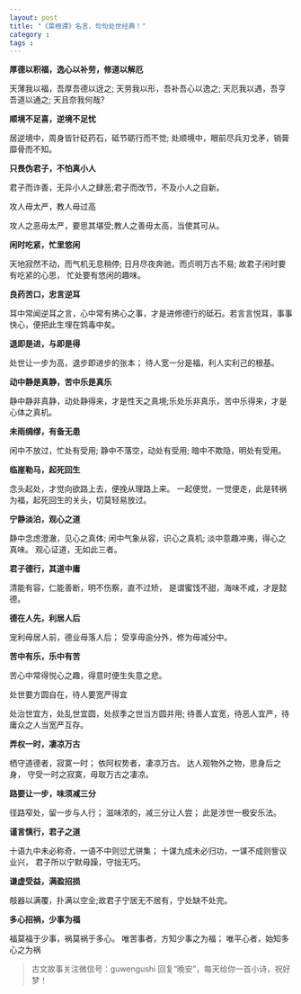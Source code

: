 ```yaml
---
layout: post
title: "《菜根谭》名言，句句处世经典！"
category : 
tags : 
---
```


__厚德以积福，逸心以补劳，修道以解厄__

天薄我以福，吾厚吾德以迓之;
天劳我以形，吾补吾心以逸之;
天厄我以遇，吾亨吾道以通之;
天且奈我何哉?


__顺境不足喜，逆境不足忧__

居逆境中，周身皆针砭药石，砥节砺行而不觉;
处顺境中，眼前尽兵刃戈矛，销膏靡骨而不知。




__只畏伪君子，不怕真小人__

君子而诈善，无异小人之肆恶;君子而改节，不及小人之自新。

攻人毋太严，教人毋过高

攻人之恶毋太严，要思其堪受;教人之善毋太高，当使其可从。

__闲时吃紧，忙里悠闲__

天地寂然不动，而气机无息稍停;
日月尽夜奔驰，而贞明万古不易;
故君子闲时要有吃紧的心思，
忙处要有悠闲的趣味。

__良药苦口，忠言逆耳__

耳中常闻逆耳之言，心中常有拂心之事，才是进修德行的砥石。若言言悦耳，事事快心，便把此生埋在鸩毒中矣。

__退即是进，与即是得__

处世让一步为高，退步即进步的张本；
待人宽一分是福，利人实利己的根基。


__动中静是真静，苦中乐是真乐__

静中静非真静，动处静得来，才是性天之真境;乐处乐非真乐，苦中乐得来，才是心体之真机。

__未雨绸缪，有备无患__

闲中不放过，忙处有受用;
静中不落空，动处有受用;
暗中不欺隐，明处有受用。

__临崖勒马，起死回生__

念头起处，才觉向欲路上去，便挽从理路上来。
一起便觉，一觉便走，此是转祸为福，起死回生的关头，切莫轻易放过。



__宁静淡泊，观心之道__

静中念虑澄澈，见心之真体;
闲中气象从容，识心之真机;
淡中意趣冲夷，得心之真味。
观心证道，无如此三者。

__君子德行，其道中庸__

清能有容，仁能善断，明不伤察，直不过矫，
是谓蜜饯不甜，海味不咸，才是懿德。

__德在人先，利居人后__

宠利毋居人前，德业毋落人后；
受享毋逾分外，修为毋减分中。

__苦中有乐，乐中有苦__

苦心中常得悦心之趣，得意时便生失意之悲。

处世要方圆自在，待人要宽严得宜

处治世宜方，处乱世宜圆，处叔季之世当方圆并用;
待善人宜宽，待恶人宜严，待庸众之人当宽严互存。


__弄权一时，凄凉万古__

栖守道德者，寂寞一时；
依阿权势者，凄凉万古。
达人观物外之物，思身后之身，
守受一时之寂寞，毋取万古之凄凉。




__路要让一步，味须减三分__

径路窄处，留一步与人行；
滋味浓的，减三分让人尝；
此是涉世一极安乐法。

__谨言慎行，君子之道__

十语九中未必称奇，一语不中则愆尤骈集；
十谋九成未必归功，一谋不成则訾议业兴，
君子所以宁默毋躁，守拙无巧。

__谦虚受益，满盈招损__

攲器以满覆，扑满以空全;故君子宁居无不居有，宁处缺不处完。

__多心招祸，少事为福__

福莫福于少事，祸莫祸于多心。
唯苦事者，方知少事之为福；
唯平心者，始知多心之为祸

>古文故事关注微信号：guwengushi 
回复“晚安”，每天给你一首小诗，祝好梦！
